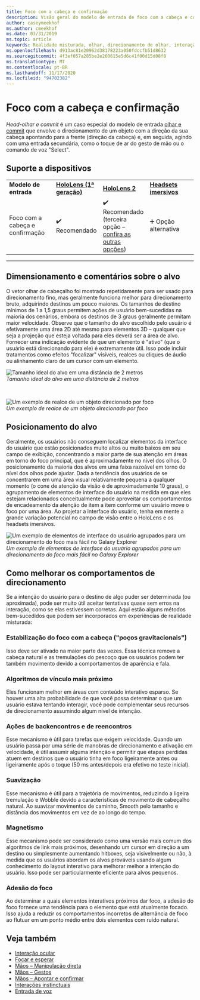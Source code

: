 ```yaml
---
title: Foco com a cabeça e confirmação
description: Visão geral do modelo de entrada de foco com a cabeça e confirmação
author: caseymeekhof
ms.author: cmeekhof
ms.date: 03/31/2019
ms.topic: article
keywords: Realidade misturada, olhar, direcionamento de olhar, interação, design, headset de realidade misturada, headset de realidade mista do Windows, headset de realidade virtual, HoloLens, MRTK, kit de ferramentas de realidade misturada, destino, foco, suavização
ms.openlocfilehash: d913ac81e20962d38178223a050fdccfb51d8632
ms.sourcegitcommit: 4f3ef057a285be2e260615e5d6c41f00d15d08f8
ms.translationtype: MT
ms.contentlocale: pt-BR
ms.lasthandoff: 11/17/2020
ms.locfileid: "94702382"
---
```

# <a name="head-gaze-and-commit"></a>Foco com a cabeça e confirmação
_Head-olhar e commit_ é um caso especial do modelo de entrada [olhar e commit](gaze-and-commit.md) que envolve o direcionamento de um objeto com a direção da sua cabeça apontando para a frente (direção da cabeça) e, em seguida, agindo com uma entrada secundária, como o toque de ar do gesto de mão ou o comando de voz "Select". 

## <a name="device-support"></a>Suporte a dispositivos

<table>
    <colgroup>
    <col width="25%" />
    <col width="25%" />
    <col width="25%" />
    <col width="25%" />
    </colgroup>
    <tr>
        <td><strong>Modelo de entrada</strong></td>
        <td><a href="../hololens-hardware-details.md"><strong>HoloLens (1ª geração)</strong></a></td>
        <td><a href="https://docs.microsoft.com/hololens/hololens2-hardware"><strong>HoloLens 2</strong></td>
        <td><a href="../discover/immersive-headset-hardware-details.md"><strong>Headsets imersivos</strong></a></td>
    </tr>
     <tr>
        <td>Foco com a cabeça e confirmação</td>
        <td>✔️ Recomendado</td>
        <td>✔️ Recomendado (terceira opção – <a href="interaction-fundamentals.md">confira as outras opções</a>)</td>
        <td>➕ Opção alternativa</td>
    </tr>
</table>

---

## <a name="target-sizing-and-feedback"></a>Dimensionamento e comentários sobre o alvo
O vetor olhar de cabeçalho foi mostrado repetidamente para ser usado para direcionamento fino, mas geralmente funciona melhor para direcionamento bruto, adquirindo destinos um pouco maiores. Os tamanhos de destino mínimos de 1 a 1,5 graus permitem ações de usuário bem-sucedidas na maioria dos cenários, embora os destinos de 3 graus geralmente permitam maior velocidade. Observe que o tamanho do alvo escolhido pelo usuário é efetivamente uma área 2D até mesmo para elementos 3D – qualquer que seja a projeção que esteja voltada para eles deverá ser a área de alvo. Fornecer uma indicação evidente de que um elemento é "ativo" (que o usuário está direcionando para ele) é extremamente útil. Isso pode incluir tratamentos como efeitos "focalizar" visíveis, realces ou cliques de áudio ou alinhamento claro de um cursor com um elemento.

![Tamanho ideal do alvo em uma distância de 2 metros](images/gazetargeting-size-1000px.jpg)<br>
*Tamanho ideal do alvo em uma distância de 2 metros*

<br>

![Um exemplo de realce de um objeto direcionado por foco](images/gazetargeting-highlighting-940px.jpg)<br>
*Um exemplo de realce de um objeto direcionado por foco*

## <a name="target-placement"></a>Posicionamento do alvo
Geralmente, os usuários não conseguem localizar elementos da interface do usuário que estão posicionados muito altos ou muito baixos em seu campo de exibição, concentrando a maior parte de sua atenção em áreas em torno do foco principal, que é aproximadamente no nível dos olhos. O posicionamento da maioria dos alvos em uma faixa razoável em torno do nível dos olhos pode ajudar. Dada a tendência dos usuários de se concentrarem em uma área visual relativamente pequena a qualquer momento (o cone de atenção da visão é de aproximadamente 10 graus), o agrupamento de elementos de interface do usuário na medida em que eles estejam relacionados conceitualmente pode aproveitar os comportamentos de encadeamento da atenção de item a item conforme um usuário move o foco por uma área. Ao projetar a interface do usuário, tenha em mente a grande variação potencial no campo de visão entre o HoloLens e os headsets imersivos.

![Um exemplo de elementos de interface do usuário agrupados para um direcionamento do foco mais fácil no Galaxy Explorer](images/gazetargeting-grouping-1000px.jpg)<br>
*Um exemplo de elementos de interface do usuário agrupados para um direcionamento do foco mais fácil no Galaxy Explorer*

## <a name="improving-targeting-behaviors"></a>Como melhorar os comportamentos de direcionamento
Se a intenção do usuário para o destino de algo puder ser determinada (ou aproximada), pode ser muito útil aceitar tentativas quase sem erros na interação, como se elas estivessem corretas. Aqui estão alguns métodos bem-sucedidos que podem ser incorporados em experiências de realidade misturada:

### <a name="head-gaze-stabilization-gravity-wells"></a>Estabilização do foco com a cabeça ("poços gravitacionais")
Isso deve ser ativado na maior parte das vezes. Essa técnica remove a cabeça natural e as tremulações do pescoço que os usuários podem ter também movimento devido a comportamentos de aparência e fala.

### <a name="closest-link-algorithms"></a>Algoritmos de vínculo mais próximo
Eles funcionam melhor em áreas com conteúdo interativo esparso. Se houver uma alta probabilidade de que você possa determinar o que um usuário estava tentando interagir, você pode complementar seus recursos de direcionamento assumindo algum nível de intenção.

### <a name="backdating-and-postdating-actions"></a>Ações de backencontros e de reencontros
Esse mecanismo é útil para tarefas que exigem velocidade. Quando um usuário passa por uma série de manobras de direcionamento e ativação em velocidade, é útil assumir alguma intenção e permitir que etapas perdidas atuem em destinos que o usuário tinha em foco ligeiramente antes ou ligeiramente após o toque (50 ms antes/depois era efetivo no teste inicial).

### <a name="smoothing"></a>Suavização
Esse mecanismo é útil para a trajetória de movimentos, reduzindo a ligeira tremulação e Wobble devido a características de movimento de cabeçalho natural. Ao suavizar movimentos de caminho, Smooth pelo tamanho e distância dos movimentos em vez de ao longo do tempo.

### <a name="magnetism"></a>Magnetismo
Esse mecanismo pode ser considerado como uma versão mais comum dos algoritmos de link mais próximos, desenhando um cursor em direção a um destino ou simplesmente aumentando hitboxes, seja visivelmente ou não, à medida que os usuários abordam os alvos prováveis usando algum conhecimento do layout interativo para melhorar melhor a intenção do usuário. Isso pode ser particularmente eficiente para alvos pequenos.

### <a name="focus-stickiness"></a>Adesão do foco
Ao determinar a quais elementos interativos próximos dar foco, a adesão do foco fornece uma tendência para o elemento que está atualmente focado. Isso ajuda a reduzir os comportamentos incorretos de alternância de foco ao flutuar em um ponto médio entre dois elementos com ruído natural.


## <a name="see-also"></a>Veja também
* [Interação ocular](eye-gaze-interaction.md)
* [Focar e esperar](gaze-and-dwell.md)
* [Mãos – Manipulação direta](direct-manipulation.md)
* [Mãos – Gestos](gaze-and-commit.md#composite-gestures)
* [Mãos – Apontar e confirmar](point-and-commit.md)
* [Interações instinctuais](interaction-fundamentals.md)
* [Entrada de voz](voice-input.md)



